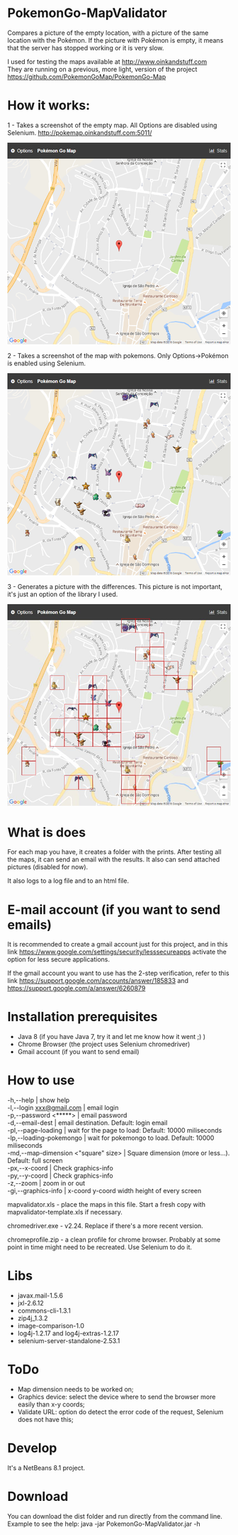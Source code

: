 # PokemonGo-MapValidator

Compares a picture of the empty location, with a picture of the same location with the Pokémon.
If the picture with Pokémon is empty, it means that the server has stopped working or it is very slow.

I used for testing the maps available at http://www.oinkandstuff.com  
They are running on a previous, more light, version of the project https://github.com/PokemonGoMap/PokemonGo-Map


# How it works:

1 - Takes a screenshot of the empty map. All Options are disabled using Selenium.
http://pokemap.oinkandstuff.com:5011/

![without Pokémon](/images/semPokemongos.png)


2 - Takes a screenshot of the map with pokemons. Only Options->Pokémon is enabled using Selenium.

![with Pokémon](/images/comPokemongos.png)


3 - Generates a picture with the differences. This picture is not important, it's just an option of the library I used.

![result](/images/vila-real.jpg)


# What is does

For each map you have, it creates a folder with the prints.
After testing all the maps, it can send an email with the results. It also can send attached pictures (disabled for now).

It also logs to a log file and to an html file.

# E-mail account (if you want to send emails)

It is recommended to create a gmail account just for this project, and in this link
https://www.google.com/settings/security/lesssecureapps
activate the option for less secure applications.

If the gmail account you want to use has the 2-step verification, refer to this link https://support.google.com/accounts/answer/185833 and https://support.google.com/a/answer/6260879

# Installation prerequisites
 - Java 8 (if you have Java 7, try it and let me know how it went ;) )  
 - Chrome Browser (the project uses Selenium chromedriver)  
 - Gmail account (if you want to send email)  

# How to use
 -h,--help | show help  
 -l,--login <xxx@gmail.com> | email login  
 -p,--password <*****> | email password  
 -d,--email-dest <email> | email destination. Default: login email  
 -pl,--page-loading <value ms> | wait for the page to load: Default: 10000 miliseconds  
 -lp,--loading-pokemongo <value ms> | wait for pokemongo to load. Default: 10000 miliseconds  
 -md,--map-dimension <"square" size> | Square dimension (more or less...). Default: full screen  
 -px,--x-coord <position x> | Check graphics-info  
 -py,--y-coord <position y> | Check graphics-info  
 -z,--zoom <units or negative units> | zoom in or out  
 -gi,--graphics-info | x-coord y-coord width height of every screen  
 
 mapvalidator.xls - place the maps in this file. Start a fresh copy with mapvalidator-template.xls if necessary.
 
 chromedriver.exe - v2.24. Replace if there's a more recent version.
 
 chromeprofile.zip - a clean profile for chrome browser. Probably at some point in time might need to be recreated. Use Selenium to do it.

# Libs
 - javax.mail-1.5.6  
 - jxl-2.6.12  
 - commons-cli-1.3.1  
 - zip4j_1.3.2  
 - image-comparison-1.0  
 - log4j-1.2.17 and log4j-extras-1.2.17  
 - selenium-server-standalone-2.53.1  

# ToDo
 - Map dimension needs to be worked on;  
 - Graphics device: select the device where to send the browser more easily than x-y coords;  
 - Validate URL: option do detect the error code of the request, Selenium does not have this;  

# Develop
It's a NetBeans 8.1 project.

# Download
You can download the dist folder and run directly from the command line.  
Example to see the help: java -jar PokemonGo-MapValidator.jar -h
